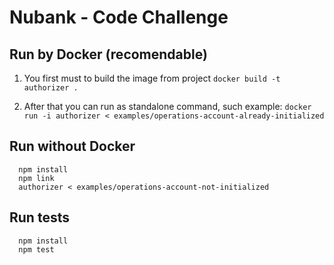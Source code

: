 # Nubank - Code Challenge
## Run by Docker (recomendable)

1. You first must to build the image from project
`docker build -t authorizer .`

2. After that you can run as standalone command, such example: 
`docker run -i authorizer < examples/operations-account-already-initialized`

## Run without Docker

```
  npm install
  npm link
  authorizer < examples/operations-account-not-initialized
```

## Run tests

```
  npm install
  npm test
```